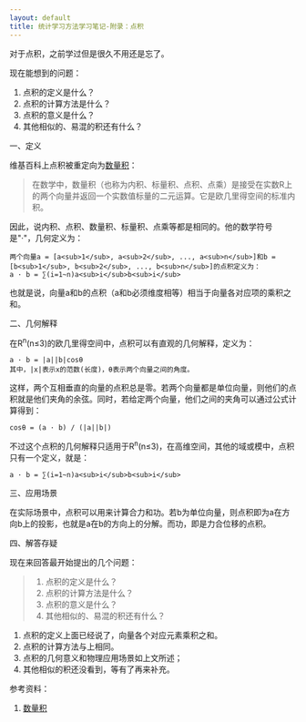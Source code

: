 ```yaml
---
layout: default
title: 统计学习方法学习笔记-附录：点积
---
```

对于点积，之前学过但是很久不用还是忘了。

现在能想到的问题：
<ol>
<li>点积的定义是什么？</li>
<li>点积的计算方法是什么？</li>
<li>点积的意义是什么？</li>
<li>其他相似的、易混的积还有什么？</li>
</ol>

一、定义

维基百科上点积被重定向为<a href="http://zh.wikipedia.org/wiki/%E5%86%85%E7%A7%AF">数量积</a>：
<blockquote>
在数学中，数量积（也称为内积、标量积、点积、点乘）是接受在实数R上的两个向量并返回一个实数值标量的二元运算。它是欧几里得空间的标准内积。
</blockquote>

因此，说内积、点积、数量积、标量积、点乘等都是相同的。他的数学符号是"·"，几何定义为：

	两个向量a = [a<sub>1</sub>, a<sub>2</sub>, ..., a<sub>n</sub>]和b = [b<sub>1</sub>, b<sub>2</sub>, ..., b<sub>n</sub>]的点积定义为：
	a · b = ∑(i=1~n)a<sub>i</sub>b<sub>i</sub>

也就是说，向量a和b的点积（a和b必须维度相等）相当于向量各对应项的乘积之和。

二、几何解释

在R<sup>n</sup>(n≤3)的欧几里得空间中，点积可以有直观的几何解释，定义为：

	a · b = |a||b|cosθ
	其中，|x|表示x的范数(长度)，θ表示两个向量之间的角度。

这样，两个互相垂直的向量的点积总是零。若两个向量都是单位向量，则他们的点积就是他们夹角的余弦。同时，若给定两个向量，他们之间的夹角可以通过公式计算得到：

	cosθ = (a · b) / (|a||b|)

不过这个点积的几何解释只适用于R<sup>n</sup>(n≤3)，在高维空间，其他的域或模中，点积只有一个定义，就是：

	a · b = ∑(i=1~n)a<sub>i</sub>b<sub>i</sub>

三、应用场景

在实际场景中，点积可以用来计算合力和功。若b为单位向量，则点积即为a在方向b上的投影，也就是a在b的方向上的分解。而功，即是力合位移的点积。

四、解答存疑

现在来回答最开始提出的几个问题：
<blockquote>
<ol>
<li>点积的定义是什么？</li>
<li>点积的计算方法是什么？</li>
<li>点积的意义是什么？</li>
<li>其他相似的、易混的积还有什么？</li>
</ol>
</blockquote>

<ol>
<li>点积的定义上面已经说了，向量各个对应元素乘积之和。</li>
<li>点积的计算方法与上相同。</li>
<li>点积的几何意义和物理应用场景如上文所述；</li>
<li>其他相似的积还没看到，等有了再来补充。</li>
</ol>

参考资料：
<ol>
<li><a href="http://zh.wikipedia.org/wiki/%E5%86%85%E7%A7%AF">数量积</a></li>
</ol>
